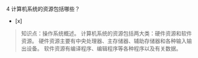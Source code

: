 4
计算机系统的资源包括哪些？
- [x]  

> 知识点：操作系统概述。
> 计算机系统的资源包括两大类：硬件资源和软件资源。 硬件资源主要有中央处理器、主存储器、辅助存储器和各种输入输出设备。
> 软件资源有编译程序、编辑程序等各种程序以及有关数据。
